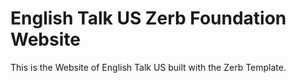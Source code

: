 # English Talk US Zerb Foundation Website

This is the Website of English Talk US built with the Zerb Template.
